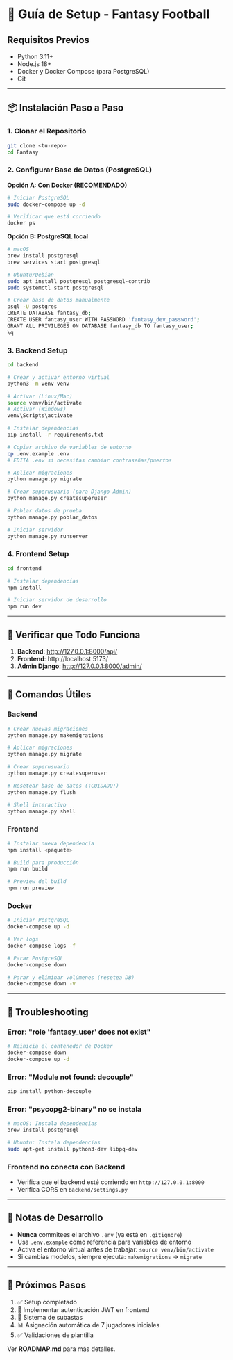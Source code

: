 # 🚀 Guía de Setup - Fantasy Football

## Requisitos Previos

- Python 3.11+
- Node.js 18+
- Docker y Docker Compose (para PostgreSQL)
- Git

---

## 📦 Instalación Paso a Paso

### 1. Clonar el Repositorio
```bash
git clone <tu-repo>
cd Fantasy
```

### 2. Configurar Base de Datos (PostgreSQL)

**Opción A: Con Docker (RECOMENDADO)**
```bash
# Iniciar PostgreSQL
sudo docker-compose up -d

# Verificar que está corriendo
docker ps
```

**Opción B: PostgreSQL local**
```bash
# macOS
brew install postgresql
brew services start postgresql

# Ubuntu/Debian
sudo apt install postgresql postgresql-contrib
sudo systemctl start postgresql

# Crear base de datos manualmente
psql -U postgres
CREATE DATABASE fantasy_db;
CREATE USER fantasy_user WITH PASSWORD 'fantasy_dev_password';
GRANT ALL PRIVILEGES ON DATABASE fantasy_db TO fantasy_user;
\q
```

### 3. Backend Setup

```bash
cd backend

# Crear y activar entorno virtual
python3 -m venv venv

# Activar (Linux/Mac)
source venv/bin/activate
# Activar (Windows)
venv\Scripts\activate

# Instalar dependencias
pip install -r requirements.txt

# Copiar archivo de variables de entorno
cp .env.example .env
# EDITA .env si necesitas cambiar contraseñas/puertos

# Aplicar migraciones
python manage.py migrate

# Crear superusuario (para Django Admin)
python manage.py createsuperuser

# Poblar datos de prueba
python manage.py poblar_datos

# Iniciar servidor
python manage.py runserver
```

### 4. Frontend Setup

```bash
cd frontend

# Instalar dependencias
npm install

# Iniciar servidor de desarrollo
npm run dev
```

---

## 🧪 Verificar que Todo Funciona

1. **Backend**: http://127.0.0.1:8000/api/
2. **Frontend**: http://localhost:5173/
3. **Admin Django**: http://127.0.0.1:8000/admin/

---

## 🔧 Comandos Útiles

### Backend
```bash
# Crear nuevas migraciones
python manage.py makemigrations

# Aplicar migraciones
python manage.py migrate

# Crear superusuario
python manage.py createsuperuser

# Resetear base de datos (¡CUIDADO!)
python manage.py flush

# Shell interactivo
python manage.py shell
```

### Frontend
```bash
# Instalar nueva dependencia
npm install <paquete>

# Build para producción
npm run build

# Preview del build
npm run preview
```

### Docker
```bash
# Iniciar PostgreSQL
docker-compose up -d

# Ver logs
docker-compose logs -f

# Parar PostgreSQL
docker-compose down

# Parar y eliminar volúmenes (resetea DB)
docker-compose down -v
```

---

## 🐛 Troubleshooting

### Error: "role 'fantasy_user' does not exist"
```bash
# Reinicia el contenedor de Docker
docker-compose down
docker-compose up -d
```

### Error: "Module not found: decouple"
```bash
pip install python-decouple
```

### Error: "psycopg2-binary" no se instala
```bash
# macOS: Instala dependencias
brew install postgresql

# Ubuntu: Instala dependencias
sudo apt-get install python3-dev libpq-dev
```

### Frontend no conecta con Backend
- Verifica que el backend esté corriendo en `http://127.0.0.1:8000`
- Verifica CORS en `backend/settings.py`

---

## 📝 Notas de Desarrollo

- **Nunca** commitees el archivo `.env` (ya está en `.gitignore`)
- Usa `.env.example` como referencia para variables de entorno
- Activa el entorno virtual antes de trabajar: `source venv/bin/activate`
- Si cambias modelos, siempre ejecuta: `makemigrations` → `migrate`

---

## 🚢 Próximos Pasos

1. ✅ Setup completado
2. 🔐 Implementar autenticación JWT en frontend
3. 🎯 Sistema de subastas
4. 📊 Asignación automática de 7 jugadores iniciales
5. ✅ Validaciones de plantilla

Ver **ROADMAP.md** para más detalles.
